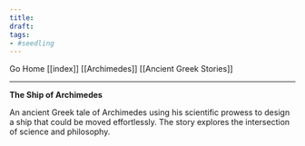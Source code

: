 ```yaml
---
title:
draft:
tags:
- #seedling 
---
```


Go Home [[index]]
[[Archimedes]]
[[Ancient Greek Stories]]

---

**The Ship of Archimedes**

An ancient Greek tale of Archimedes using his scientific prowess to design a ship that could be moved effortlessly. The story explores the intersection of science and philosophy.